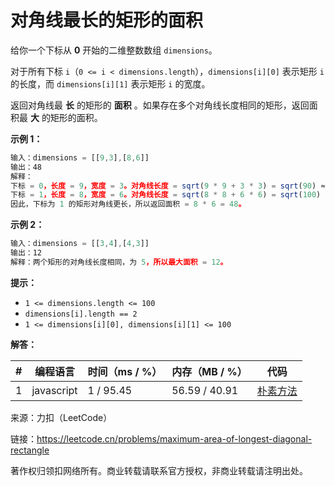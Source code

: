 # 对角线最长的矩形的面积

给你一个下标从 **0** 开始的二维整数数组 `dimensions`。

对于所有下标 `i`（`0 <= i < dimensions.length`），`dimensions[i][0]` 表示矩形 `i` 的长度，而 `dimensions[i][1]` 表示矩形 `i` 的宽度。

返回对角线最 **长** 的矩形的 **面积** 。如果存在多个对角线长度相同的矩形，返回面积最 **大** 的矩形的面积。

**示例 1：**

``` javascript
输入：dimensions = [[9,3],[8,6]]
输出：48
解释：
下标 = 0，长度 = 9，宽度 = 3。对角线长度 = sqrt(9 * 9 + 3 * 3) = sqrt(90) ≈ 9.487。
下标 = 1，长度 = 8，宽度 = 6。对角线长度 = sqrt(8 * 8 + 6 * 6) = sqrt(100) = 10。
因此，下标为 1 的矩形对角线更长，所以返回面积 = 8 * 6 = 48。
```

**示例 2：**

``` javascript
输入：dimensions = [[3,4],[4,3]]
输出：12
解释：两个矩形的对角线长度相同，为 5，所以最大面积 = 12。
```

**提示：**

- `1 <= dimensions.length <= 100`
- `dimensions[i].length == 2`
- `1 <= dimensions[i][0], dimensions[i][1] <= 100`

**解答：**

**#**|**编程语言**|**时间（ms / %）**|**内存（MB / %）**|**代码**
------|----------|-----------------|----------------|--------
1|javascript|1 / 95.45|56.59 / 40.91|[朴素方法](./javascript/ac_v1.js)

来源：力扣（LeetCode）

链接：https://leetcode.cn/problems/maximum-area-of-longest-diagonal-rectangle

著作权归领扣网络所有。商业转载请联系官方授权，非商业转载请注明出处。
